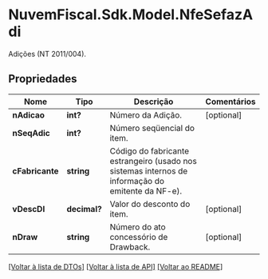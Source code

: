 # NuvemFiscal.Sdk.Model.NfeSefazAdi
Adições (NT 2011/004).

## Propriedades

Nome | Tipo | Descrição | Comentários
------------ | ------------- | ------------- | -------------
**nAdicao** | **int?** | Número da Adição. | [optional] 
**nSeqAdic** | **int?** | Número seqüencial do item. | 
**cFabricante** | **string** | Código do fabricante estrangeiro (usado nos sistemas internos de informação do emitente da NF-e). | 
**vDescDI** | **decimal?** | Valor do desconto do item. | [optional] 
**nDraw** | **string** | Número do ato concessório de Drawback. | [optional] 

[[Voltar à lista de DTOs]](../README.md#documentation-for-models) [[Voltar à lista de API]](../README.md#documentation-for-api-endpoints) [[Voltar ao README]](../README.md)

